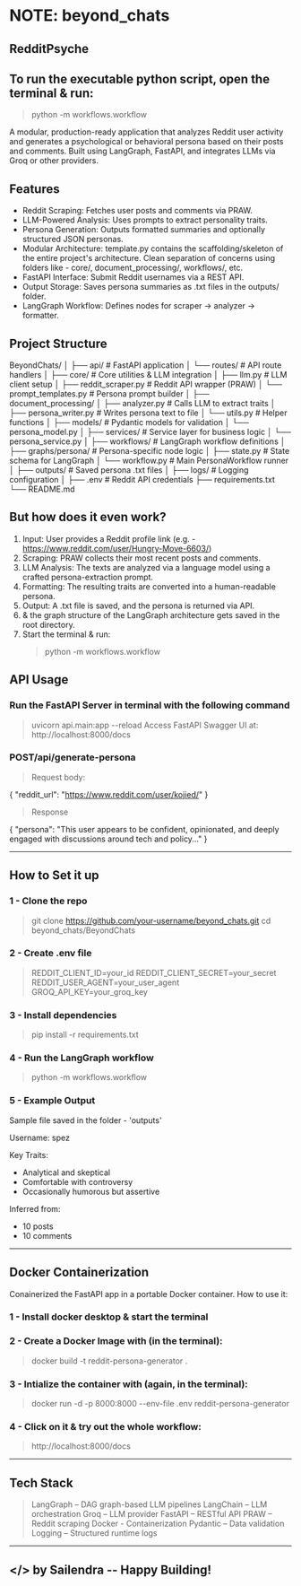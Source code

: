 # NOTE: beyond_chats

## RedditPsyche
## To run the executable python script, open the terminal & run: 
> python -m workflows.workflow


A modular, production-ready application that analyzes Reddit user activity and generates a psychological or behavioral persona based on their posts and comments. Built using LangGraph, FastAPI, and integrates LLMs via Groq or other providers.

## Features

- Reddit Scraping: Fetches user posts and comments via PRAW.
- LLM-Powered Analysis: Uses prompts to extract personality traits.
- Persona Generation: Outputs formatted summaries and optionally structured JSON personas.
- Modular Architecture: template.py contains the scaffolding/skeleton of the entire project's architecture. Clean separation of concerns using folders like - core/, document_processing/, workflows/, etc.
- FastAPI Interface: Submit Reddit usernames via a REST API.
- Output Storage: Saves persona summaries as .txt files in the outputs/ folder.
- LangGraph Workflow: Defines nodes for scraper → analyzer → formatter.

## Project Structure
BeyondChats/
│
├── api/ # FastAPI application
│ └── routes/ # API route handlers
│
├── core/ # Core utilities & LLM integration
│ ├── llm.py # LLM client setup
│ ├── reddit_scraper.py # Reddit API wrapper (PRAW)
│ └── prompt_templates.py # Persona prompt builder
│
├── document_processing/
│ ├── analyzer.py # Calls LLM to extract traits
│ ├── persona_writer.py # Writes persona text to file
│ └── utils.py # Helper functions
│
├── models/ # Pydantic models for validation
│ └── persona_model.py
│
├── services/ # Service layer for business logic
│ └── persona_service.py
│
├── workflows/ # LangGraph workflow definitions
│ ├── graphs/persona/ # Persona-specific node logic
│ ├── state.py # State schema for LangGraph
│ └── workflow.py # Main PersonaWorkflow runner
│
├── outputs/ # Saved persona .txt files
│
├── logs/ # Logging configuration
│
├── .env # Reddit API credentials
├── requirements.txt
└── README.md

## But how does it even work?
1. Input: User provides a Reddit profile link (e.g. - https://www.reddit.com/user/Hungry-Move-6603/)
2. Scraping: PRAW collects their most recent posts and comments.
3. LLM Analysis: The texts are analyzed via a language model using a crafted persona-extraction prompt.
4. Formatting: The resulting traits are converted into a human-readable persona.
5. Output: A .txt file is saved, and the persona is returned via API.
6. & the graph structure of the LangGraph architecture gets saved in the root directory.
7. Start the terminal & run:
   > python -m workflows.workflow

## API Usage

### Run the FastAPI Server in terminal with the following command
>   uvicorn api.main:app --reload
>   Access FastAPI Swagger UI at: http://localhost:8000/docs

### POST/api/generate-persona
> Request body:

{
  "reddit_url": "https://www.reddit.com/user/kojied/"
}

> Response

{
  "persona": "This user appears to be confident, opinionated, and deeply engaged with discussions around tech and policy..."
}

_____________________________________________________________________________________________________________________________


## How to Set it up

### 1 - Clone the repo
> git clone https://github.com/your-username/beyond_chats.git
> cd beyond_chats/BeyondChats

### 2 - Create .env file
> REDDIT_CLIENT_ID=your_id
> REDDIT_CLIENT_SECRET=your_secret
> REDDIT_USER_AGENT=your_user_agent
> GROQ_API_KEY=your_groq_key

### 3 - Install dependencies
> pip install -r requirements.txt

### 4 - Run the LangGraph workflow
> python -m workflows.workflow

### 5 - Example Output
Sample file saved in the folder - 'outputs'

Username: spez

Key Traits:
- Analytical and skeptical
- Comfortable with controversy
- Occasionally humorous but assertive

Inferred from:
- 10 posts
- 10 comments

______________________________________________________________________________________________________________________________________

## Docker Containerization

Conainerized the FastAPI app in a portable Docker container.
How to use it:

### 1 - Install docker desktop & start the terminal

### 2 - Create a Docker Image with (in the terminal):
> docker build -t reddit-persona-generator .

### 3 - Intialize the container with (again, in the terminal):
> docker run -d -p 8000:8000 --env-file .env reddit-persona-generator

### 4 - Click on it & try out the whole workflow:
> http://localhost:8000/docs

______________________________________________________________________________________________________________________________________

## Tech Stack
 > LangGraph – DAG graph-based LLM pipelines
 > LangChain – LLM orchestration
 > Groq – LLM provider
 > FastAPI – RESTful API
 > PRAW – Reddit scraping
 > Docker - Containerization
 > Pydantic – Data validation
 > Logging – Structured runtime logs

______________________________________________________________________________________________________________________________________

## </> by Sailendra -- Happy Building!



